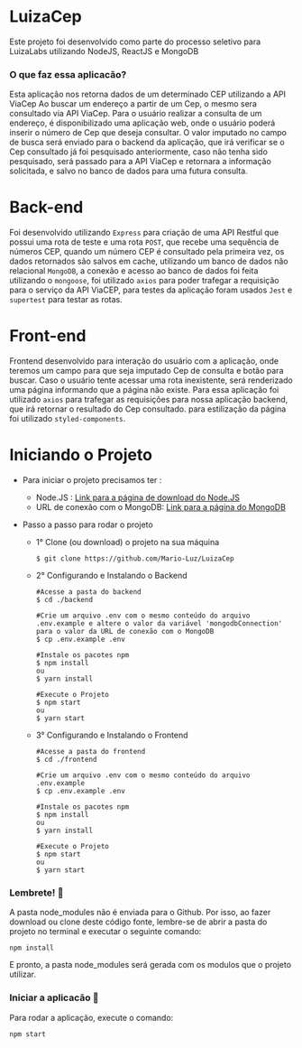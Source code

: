 # LuizaCep 
Este projeto foi desenvolvido como parte do processo seletivo para LuizaLabs utilizando NodeJS, ReactJS e MongoDB
  
### O que faz essa aplicacão?
Esta aplicação nos retorna dados de um determinado CEP utilizando a API ViaCep
Ao buscar um endereço a partir de um Cep, o mesmo sera consultado via API ViaCep.
Para o usuário realizar a consulta de um endereço, é disponibilizado uma aplicação web, onde o usuário poderá inserir o número de Cep que deseja consultar.
O valor imputado no campo de busca será enviado para o backend da aplicação, que irá verificar se o Cep consultado já foi pesquisado anteriormente, caso não tenha sido pesquisado, será passado para a API ViaCep e retornara a informação solicitada, e salvo no banco de dados para uma futura consulta.

# Back-end
Foi desenvolvido utilizando ``Express`` para criação de uma API Restful que possui uma rota de teste e uma rota ``POST``, que  recebe uma sequência de números CEP, quando um número CEP é consultado pela primeira vez, os dados retornados são salvos em cache, utilizando um banco de dados não relacional ``MongoDB``, a conexão e acesso ao banco de dados foi feita utilizando o ``mongoose``, foi utilizado ``axios`` para poder trafegar a requisição para o serviço da API ViaCEP, para testes da aplicação foram usados ``Jest`` e ``supertest`` para testar as rotas.

# Front-end
Frontend desenvolvido para interação do usuário com a aplicação, onde teremos um campo para que seja imputado Cep de consulta e botão para buscar.
Caso o usuário tente acessar uma rota inexistente, será renderizado uma página informando que a página não existe.
Para essa aplicação foi utilizado ``axios`` para trafegar as requisições para nossa aplicação backend, que irá retornar o resultado do Cep consultado.
para estilização da página foi utilizado ``styled-components``. 


# Iniciando o Projeto
- Para iniciar o projeto precisamos ter :
    - Node.JS : [Link para a página de download do Node.JS](https://nodejs.org/pt-br/download/)
    - URL de conexão com o MongoDB: [Link para a página do MongoDB](https://www.mongodb.com/pt-br)

- Passo a passo para rodar o projeto
    
    - 1° Clone (ou download) o projeto na sua máquina
        ```
        $ git clone https://github.com/Mario-Luz/LuizaCep
        ```
    - 2° Configurando e Instalando o Backend
        ```
        #Acesse a pasta do backend
        $ cd ./backend
        
        #Crie um arquivo .env com o mesmo conteúdo do arquivo .env.example e altere o valor da variável 'mongodbConnection' para o valor da URL de conexão com o MongoDB
        $ cp .env.example .env

        #Instale os pacotes npm
        $ npm install
        ou
        $ yarn install
        
        #Execute o Projeto
        $ npm start
        ou
        $ yarn start
        ```
    - 3° Configurando e Instalando o Frontend
        ```
        #Acesse a pasta do frontend
        $ cd ./frontend
        
        #Crie um arquivo .env com o mesmo conteúdo do arquivo .env.example
        $ cp .env.example .env
        
        #Instale os pacotes npm
        $ npm install
        ou
        $ yarn install
        
        #Execute o Projeto
        $ npm start
        ou
        $ yarn start
        ```

### Lembrete! :thought_balloon:
A pasta node_modules não é enviada para o Github. Por isso, ao fazer download ou clone deste código fonte, lembre-se de abrir a pasta do projeto no terminal e executar o seguinte comando:

```console
npm install
```

E pronto, a pasta node_modules será gerada com os modulos que o projeto utilizar.


### Iniciar a aplicacão :checkered_flag:

Para rodar a aplicação, execute o comando: <br>
```console
npm start
```
